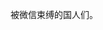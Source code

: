<!--
 * @Author: LetMeFly
 * @Date: 2025-03-11 16:54:17
 * @LastEditors: LetMeFly.xyz
 * @LastEditTime: 2025-03-11 16:54:17
-->
被微信束缚的国人们。